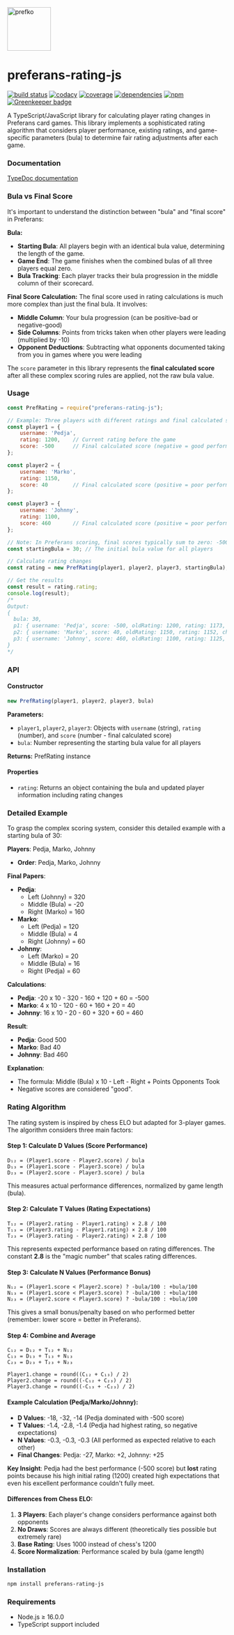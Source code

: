 <a href="http://prefko.com">
  <img alt="prefko" src="https://avatars0.githubusercontent.com/u/46445292?s=200" width="100">
</a>

# preferans-rating-js
[![build status](https://img.shields.io/travis/prefko/preferans-rating-js.svg?branch=master)](https://travis-ci.org/prefko/preferans-rating-js)
[![codacy](https://img.shields.io/codacy/grade/1877e4f84716402888fd97bd6c881d0f.svg)](https://www.codacy.com/project/prefko/preferans-rating-js/dashboard)
[![coverage](https://img.shields.io/coveralls/github/prefko/preferans-rating-js/master.svg)](https://coveralls.io/github/prefko/preferans-rating-js?branch=master)
[![dependencies](https://david-dm.org/prefko/preferans-rating-js.svg)](https://www.npmjs.com/package/preferans-rating-js)
[![npm](https://img.shields.io/npm/dt/preferans-rating-js.svg)](https://www.npmjs.com/package/preferans-rating-js) [![Greenkeeper badge](https://badges.greenkeeper.io/prefko/preferans-rating-js.svg)](https://greenkeeper.io/)

A TypeScript/JavaScript library for calculating player rating changes in Preferans card games. This library implements a sophisticated rating algorithm that considers player performance, existing ratings, and game-specific parameters (bula) to determine fair rating adjustments after each game.

### Documentation

[TypeDoc documentation](https://prefko.github.io/preferans-rating-js/docs/)

### Bula vs Final Score

It's important to understand the distinction between "bula" and "final score" in Preferans:

**Bula:**
- **Starting Bula**: All players begin with an identical bula value, determining the length of the game.
- **Game End**: The game finishes when the combined bulas of all three players equal zero.
- **Bula Tracking**: Each player tracks their bula progression in the middle column of their scorecard.

**Final Score Calculation:**
The final score used in rating calculations is much more complex than just the final bula. It involves:
- **Middle Column**: Your bula progression (can be positive-bad or negative-good)
- **Side Columns**: Points from tricks taken when other players were leading (multiplied by -10)
- **Opponent Deductions**: Subtracting what opponents documented taking from you in games where you were leading

The `score` parameter in this library represents the **final calculated score** after all these complex scoring rules are applied, not the raw bula value.

### Usage

```javascript
const PrefRating = require("preferans-rating-js");

// Example: Three players with different ratings and final calculated scores
const player1 = {
    username: 'Pedja',
    rating: 1200,    // Current rating before the game
    score: -500      // Final calculated score (negative = good performance)
};

const player2 = {
    username: 'Marko', 
    rating: 1150,
    score: 40        // Final calculated score (positive = poor performance)
};

const player3 = {
    username: 'Johnny',
    rating: 1100,
    score: 460       // Final calculated score (positive = poor performance)
};

// Note: In Preferans scoring, final scores typically sum to zero: -500 + 40 + 460 = 0
const startingBula = 30; // The initial bula value for all players

// Calculate rating changes
const rating = new PrefRating(player1, player2, player3, startingBula);

// Get the results
const result = rating.rating;
console.log(result);
/*
Output:
{
  bula: 30,
  p1: { username: 'Pedja', score: -500, oldRating: 1200, rating: 1173, change: -27 },
  p2: { username: 'Marko', score: 40, oldRating: 1150, rating: 1152, change: 2 },
  p3: { username: 'Johnny', score: 460, oldRating: 1100, rating: 1125, change: 25 }
}
*/
```

### API

#### Constructor
```typescript
new PrefRating(player1, player2, player3, bula)
```

**Parameters:**
- `player1`, `player2`, `player3`: Objects with `username` (string), `rating` (number), and `score` (number - final calculated score)
- `bula`: Number representing the starting bula value for all players

**Returns:** PrefRating instance

#### Properties
- `rating`: Returns an object containing the bula and updated player information including rating changes

### Detailed Example

To grasp the complex scoring system, consider this detailed example with a starting bula of 30:

**Players**: Pedja, Marko, Johnny
- **Order**: Pedja, Marko, Johnny

**Final Papers**:
- **Pedja**:
  - Left (Johnny) = 320
  - Middle (Bula) = -20
  - Right (Marko) = 160
- **Marko**:
  - Left (Pedja) = 120
  - Middle (Bula) = 4
  - Right (Johnny) = 60
- **Johnny**:
  - Left (Marko) = 20
  - Middle (Bula) = 16
  - Right (Pedja) = 60

**Calculations**:
- **Pedja**: -20 x 10 - 320 - 160 + 120 + 60 = -500
- **Marko**: 4 x 10 - 120 - 60 + 160 + 20 = 40
- **Johnny**: 16 x 10 - 20 - 60 + 320 + 60 = 460

**Result**:
- **Pedja**: Good 500
- **Marko**: Bad 40
- **Johnny**: Bad 460

**Explanation**:
- The formula: Middle (Bula) x 10 - Left - Right + Points Opponents Took
- Negative scores are considered "good".

### Rating Algorithm

The rating system is inspired by chess ELO but adapted for 3-player games. The algorithm considers three main factors:

#### Step 1: Calculate D Values (Score Performance)
```
D₁₂ = (Player1.score - Player2.score) / bula
D₁₃ = (Player1.score - Player3.score) / bula  
D₂₃ = (Player2.score - Player3.score) / bula
```
This measures actual performance differences, normalized by game length (bula).

#### Step 2: Calculate T Values (Rating Expectations)
```
T₁₂ = (Player2.rating - Player1.rating) × 2.8 / 100
T₁₃ = (Player3.rating - Player1.rating) × 2.8 / 100
T₂₃ = (Player3.rating - Player2.rating) × 2.8 / 100
```
This represents expected performance based on rating differences. The constant **2.8** is the "magic number" that scales rating differences.

#### Step 3: Calculate N Values (Performance Bonus)
```
N₁₂ = (Player1.score < Player2.score) ? -bula/100 : +bula/100
N₁₃ = (Player1.score < Player3.score) ? -bula/100 : +bula/100
N₂₃ = (Player2.score < Player3.score) ? -bula/100 : +bula/100
```
This gives a small bonus/penalty based on who performed better (remember: lower score = better in Preferans).

#### Step 4: Combine and Average
```
C₁₂ = D₁₂ + T₁₂ + N₁₂
C₁₃ = D₁₃ + T₁₃ + N₁₃  
C₂₃ = D₂₃ + T₂₃ + N₂₃

Player1.change = round((C₁₂ + C₁₃) / 2)
Player2.change = round((-C₁₂ + C₂₃) / 2)
Player3.change = round((-C₁₃ + -C₂₃) / 2)
```

#### Example Calculation (Pedja/Marko/Johnny):
- **D Values**: -18, -32, -14 (Pedja dominated with -500 score)
- **T Values**: -1.4, -2.8, -1.4 (Pedja had highest rating, so negative expectations)
- **N Values**: -0.3, -0.3, -0.3 (All performed as expected relative to each other)
- **Final Changes**: Pedja: -27, Marko: +2, Johnny: +25

**Key Insight**: Pedja had the best performance (-500 score) but **lost** rating points because his high initial rating (1200) created high expectations that even his excellent performance couldn't fully meet.

#### Differences from Chess ELO:
1. **3 Players**: Each player's change considers performance against both opponents
2. **No Draws**: Scores are always different (theoretically ties possible but extremely rare) 
3. **Base Rating**: Uses 1000 instead of chess's 1200
4. **Score Normalization**: Performance scaled by bula (game length)

### Installation

```bash
npm install preferans-rating-js
```

### Requirements

- Node.js ≥ 16.0.0
- TypeScript support included
